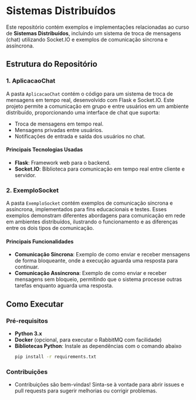 # Sistemas Distribuídos

Este repositório contém exemplos e implementações relacionadas ao curso de **Sistemas Distribuídos**, incluindo um sistema de troca de mensagens (chat) utilizando Socket.IO e exemplos de comunicação síncrona e assíncrona.

## Estrutura do Repositório

### 1. AplicacaoChat

A pasta `AplicacaoChat` contém o código para um sistema de troca de mensagens em tempo real, desenvolvido com Flask e Socket.IO. Este projeto permite a comunicação em grupo e entre usuários em um ambiente distribuído, proporcionando uma interface de chat que suporta:

- Troca de mensagens em tempo real.
- Mensagens privadas entre usuários.
- Notificações de entrada e saída dos usuários no chat.

#### Principais Tecnologias Usadas
- **Flask**: Framework web para o backend.
- **Socket.IO**: Biblioteca para comunicação em tempo real entre cliente e servidor.

### 2. ExemploSocket

A pasta `ExemploSocket` contém exemplos de comunicação síncrona e assíncrona, implementados para fins educacionais e testes. Esses exemplos demonstram diferentes abordagens para comunicação em rede em ambientes distribuídos, ilustrando o funcionamento e as diferenças entre os dois tipos de comunicação.

#### Principais Funcionalidades
- **Comunicação Síncrona**: Exemplo de como enviar e receber mensagens de forma bloqueante, onde a execução aguarda uma resposta para continuar.
- **Comunicação Assíncrona**: Exemplo de como enviar e receber mensagens sem bloqueio, permitindo que o sistema processe outras tarefas enquanto aguarda uma resposta.

## Como Executar

### Pré-requisitos

- **Python 3.x**
- **Docker** (opcional, para executar o RabbitMQ com facilidade)
- **Bibliotecas Python**: Instale as dependências com o comando abaixo
  ```bash
  pip install -r requirements.txt 
  ```

### Contribuições

- Contribuições são bem-vindas! Sinta-se à vontade para abrir issues e pull requests para sugerir melhorias ou corrigir problemas.